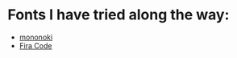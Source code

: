# Fonts I have tried along the way:

- [mononoki](https://github.com/madmalik/mononoki)
- [Fira Code](https://github.com/tonsky/FiraCode)